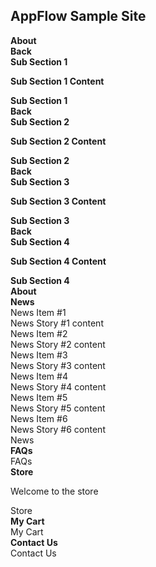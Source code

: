 <script src="{{%20site.baseurl%20}}/SampleSite.js" type="text/javascript"></script>
<link href="{{ site.baseurl }}/css/SampleSite.css" rel="stylesheet">

<div class="header w3-flat-wisteria">
<h2>AppFlow Sample Site</h2>
</div>
<div class="full-height-53 w3-flat-peter-river">
<div class="app-tray app-size-auto" id="MainTray">
<div class="app w3-flat-emerald">
<div class="app-header app-icon"><i class="fa fa-info-circle"></i></div>
<div class="app-content">
<div class="row app-content-header-bar">
<div class="app-close col-xs-1 p-0"><i class="fa fa-arrow-left"></i></div>
<div class="col-xs-10 p-0"><strong>About</strong></div>
<div class="col-xs-1 p-0"><i class="fa fa-share-alt"></i></div>
</div>
<div class="row h-100">
  
  
<div class="app-tray app-size-auto app-open-80 blured blured-dark app-shadowed" id="AboutSubTray">
  <div class="app w3-flat-turquoise app-square glass app-span-2 app-height-span-2">
    <div class="app-header">
    </div>
    <div class="app-content">
      <div class="row app-content-header-bar">
        <div class="app-close btn col-xs-12"><strong>Back</strong></div>
          <div class="col-xs-12 p-0"><strong>Sub Section 1</strong></div>
        </div>
        <div class="row bg-white-trans">
            <p><strong>Sub Section 1 Content</strong></p>
        </div>
       </div>
      <div class="app-title"><strong>Sub Section 1</strong>
     </div>
    </div>
  </div>
  <div class="app w3-flat-turquoise app-square glass app-span-2 app-height-span-2">
    <div class="app-header">
    </div>
    <div class="app-content">
      <div class="row app-content-header-bar">
        <div class="app-close btn col-xs-12"><strong>Back</strong></div>
          <div class="col-xs-12 p-0"><strong>Sub Section 2</strong></div>
        </div>
        <div class="row bg-white-trans">
            <p><strong>Sub Section 2 Content</strong></p>
        </div>
       </div>
      <div class="app-title"><strong>Sub Section 2</strong>
     </div>
    </div>
  </div>
  <div class="app w3-flat-turquoise app-square glass app-span-2 app-height-span-2">
    <div class="app-header">
    </div>
    <div class="app-content">
      <div class="row app-content-header-bar">
        <div class="app-close btn col-xs-12"><strong>Back</strong></div>
          <div class="col-xs-12 p-0"><strong>Sub Section 3</strong></div>
        </div>
        <div class="row bg-white-trans">
            <p><strong>Sub Section 3 Content</strong></p>
        </div>
       </div>
      <div class="app-title"><strong>Sub Section 3</strong>
     </div>
    </div>
  </div>
  <div class="app w3-flat-turquoise app-square glass app-span-2 app-height-span-2">
    <div class="app-header">
    </div>
    <div class="app-content">
      <div class="row app-content-header-bar">
        <div class="app-close btn col-xs-12"><strong>Back</strong></div>
          <div class="col-xs-12 p-0"><strong>Sub Section 4</strong></div>
        </div>
        <div class="row bg-white-trans">
            <p><strong>Sub Section 4 Content</strong></p>
        </div>
       </div>
      <div class="app-title"><strong>Sub Section 4</strong>
     </div>
    </div>
  </div>
</div>


</div>
  <div class="app-title"><strong>About</strong></div>
</div>
<div class="app w3-flat-alizarin"><strong></strong>
<div class="app-header app-icon"><strong><i class="fa fa-newspaper-o"></i></strong></div>
<strong></strong>
<div class="app-content"><strong></strong>
<div class="row app-content-header-bar"><strong></strong>
<div class="app-close col-xs-1 p-0"><strong><i class="fa fa-arrow-left"></i></strong></div>
<strong></strong>
<div class="col-xs-10 p-0"><strong><strong><i class="fa fa-newspaper-o"></i> News</strong></strong></div>
<div class="col-xs-1 p-0"><i class="fa fa-share-alt"></i></div>
</div>
<div class="row bg-white-trans">
<div class="col-xs-12 col-sm-6 col-md-3">
<div class="panel">
<div class="panel-heading w3-flat-pomegranate">News Item #1</div>
<div class="panel-body">News Story #1 content</div>
</div>
</div>
<div class="col-xs-12 col-sm-6 col-md-3">
<div class="panel">
<div class="panel-heading w3-flat-alizarin">News Item #2</div>
<div class="panel-body">News Story #2 content</div>
</div>
</div>
<div class="col-xs-12 col-sm-6 col-md-3">
<div class="panel">
<div class="panel-heading w3-flat-pumpkin">News Item #3</div>
<div class="panel-body">News Story #3 content</div>
</div>
</div>
<div class="col-xs-12 col-sm-6 col-md-3">
<div class="panel">
<div class="panel-heading w3-flat-carrot">News Item #4</div>
<div class="panel-body">News Story #4 content</div>
</div>
</div>
<div class="col-xs-12 col-sm-6 col-md-3">
<div class="panel">
<div class="panel-heading w3-flat-orange">News Item #5</div>
<div class="panel-body">News Story #5 content</div>
</div>
</div>
<div class="col-xs-12 col-sm-6 col-md-3">
<div class="panel">
<div class="panel-heading w3-flat-sun-flower">News Item #6</div>
<div class="panel-body">News Story #6 content</div>
</div>
</div>
</div>
</div>
<div class="app-title">News</div>
</div>
<div class="app w3-flat-wisteria">
<div class="app-header app-icon"><i class="fa fa-question-circle"></i></div>
<div class="app-content">
<div class="row app-content-header-bar">
<div class="app-close col-xs-1 p-0"><i class="fa fa-arrow-left"></i></div>
<div class="col-xs-10 p-0"><strong><i class="fa fa-question-circle"></i> FAQs</strong></div>
<div class="col-xs-1 p-0"><i class="fa fa-share-alt"></i></div>
</div>
</div>
<div class="app-title">FAQs</div>
</div>
<div class="app w3-flat-turquoise">
<div class="app-header app-icon"><i class="fa fa-shopping-bag"></i></div>
<div class="app-content">
<div class="row app-content-header-bar">
<div class="app-close col-xs-2 p-0"><i class="fa fa-arrow-left"></i></div>
<div class="col-xs-8 p-0"><strong><i class="fa fa-shopping-bag"></i> Store</strong></div>
<div class="col-xs-1 p-0" data-toggle-app="#cart"><i class="fa fa-shopping-cart"></i></div>
<div class="col-xs-1 p-0"><i class="fa fa-share-alt"></i></div>
</div>
<div class="row bg-white">
<p>Welcome to the store</p>
</div>
</div>
<div class="app-title">Store</div>
</div>
<div class="app w3-flat-sun-flower" id="cart">
<div class="app-header app-icon"><i class="fa fa-shopping-cart"></i></div>
<div class="app-content">
<div class="row app-content-header-bar">
<div class="app-close col-xs-1 p-0"><i class="fa fa-arrow-left"></i></div>
<div class="col-xs-10 p-0"><strong><i class="fa fa-shopping-cart"></i> My Cart</strong></div>
<div class="col-xs-1 p-0"><i class="fa fa-share-alt"></i></div>
</div>
<div class="row bg-white"></div>
</div>
<div class="app-title">My Cart</div>
</div>
<div class="app w3-flat-midnight-blue">
<div class="app-header app-icon"><i class="fa fa-phone"></i></div>
<div class="app-content">
<div class="row app-content-header-bar">
<div class="app-close col-xs-1 p-0"><i class="fa fa-arrow-left"></i></div>
<div class="col-xs-10 p-0"><strong><i class="fa fa-phone"></i> Contact Us</strong></div>
<div class="col-xs-1 p-0"><i class="fa fa-share-alt"></i></div>
</div>
</div>
<div class="app-title">Contact Us</div>
</div>
</div>
</div>
